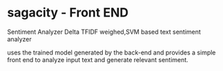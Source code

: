 sagacity - Front END
========

Sentiment Analyzer 
Delta TFIDF weighed,SVM based text sentiment analyzer


uses the trained model generated by the back-end and provides a simple front end to analyze input text and
generate relevant sentiment.
